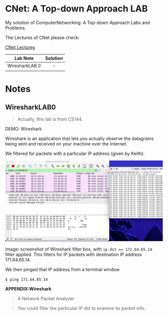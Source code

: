# CNet: A Top-down Approach LAB

My solution of ComputerNetworking: A Top-down Approach Labs and Problems.

The Lectures of CNet please check:

[CNet Lectures](https://github.com/PeterWrighten/ComputerNetworking/blob/main/README.md)

|Lab Note|Solution|
|:--:|:--:|
| WiresharkLAB 0  |  - |
|   |   |


# Notes

## WiresharkLAB0

>Actually, this lab is from CS144.

DEMO: Wireshark

Wireshark is an application that lets you actually observe the datagrams being sent and received on your machine over the Internet.

We filtered for packets with a particular IP address (given by Keith):

![demo](/WiresharkLAB0/demo.png)

Image: screenshot of Wireshark filter box, with `ip.dst == 171.64.65.14` filter applied. This filters for IP packets with destination IP address 171.64.65.14.

We then pinged that IP address from a terminal window

```$ ping 171.64.65.14```

**APPENDIX:Wireshark**

>A Network Packet Analyzer

>You could filter the particular IP dst to examine its packet info.
